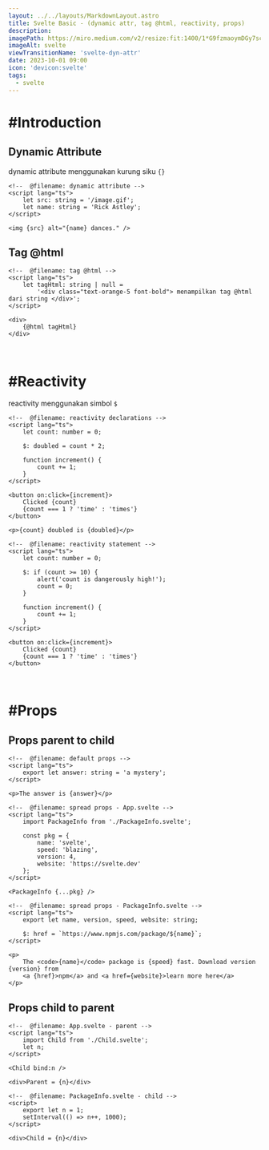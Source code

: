 ```yaml
---
layout: ../../layouts/MarkdownLayout.astro
title: Svelte Basic - (dynamic attr, tag @html, reactivity, props)
description:
imagePath: https://miro.medium.com/v2/resize:fit:1400/1*G9fzmaoymDGy7scbkgpC7A.png
imageAlt: svelte
viewTransitionName: 'svelte-dyn-attr'
date: 2023-10-01 09:00
icon: 'devicon:svelte'
tags:
  - svelte
---
```


# #Introduction

## Dynamic Attribute

dynamic attribute menggunakan kurung siku `{}`

```svelte
<!--  @filename: dynamic attribute -->
<script lang="ts">
	let src: string = '/image.gif';
	let name: string = 'Rick Astley';
</script>

<img {src} alt="{name} dances." />
```

## Tag @html

```svelte
<!--  @filename: tag @html -->
<script lang="ts">
	let tagHtml: string | null =
		'<div class="text-orange-5 font-bold"> menampilkan tag @html dari string </div>';
</script>

<div>
	{@html tagHtml}
</div>
```

<br/>

# #Reactivity

reactivity menggunakan simbol `$`

```svelte
<!--  @filename: reactivity declarations -->
<script lang="ts">
	let count: number = 0;

	$: doubled = count * 2;

	function increment() {
		count += 1;
	}
</script>

<button on:click={increment}>
	Clicked {count}
	{count === 1 ? 'time' : 'times'}
</button>

<p>{count} doubled is {doubled}</p>
```

```svelte
<!--  @filename: reactivity statement -->
<script lang="ts">
	let count: number = 0;

	$: if (count >= 10) {
		alert('count is dangerously high!');
		count = 0;
	}

	function increment() {
		count += 1;
	}
</script>

<button on:click={increment}>
	Clicked {count}
	{count === 1 ? 'time' : 'times'}
</button>
```

<br />

# #Props

## Props parent to child

```svelte
<!--  @filename: default props -->
<script lang="ts">
	export let answer: string = 'a mystery';
</script>

<p>The answer is {answer}</p>
```

```svelte
<!--  @filename: spread props - App.svelte -->
<script lang="ts">
	import PackageInfo from './PackageInfo.svelte';

	const pkg = {
		name: 'svelte',
		speed: 'blazing',
		version: 4,
		website: 'https://svelte.dev'
	};
</script>

<PackageInfo {...pkg} />
```

```svelte
<!--  @filename: spread props - PackageInfo.svelte -->
<script lang="ts">
	export let name, version, speed, website: string;

	$: href = `https://www.npmjs.com/package/${name}`;
</script>

<p>
	The <code>{name}</code> package is {speed} fast. Download version {version} from
	<a {href}>npm</a> and <a href={website}>learn more here</a>
</p>
```

## Props child to parent

```svelte
<!--  @filename: App.svelte - parent -->
<script lang="ts">
	import Child from './Child.svelte';
	let n;
</script>

<Child bind:n />

<div>Parent = {n}</div>
```

```svelte
<!--  @filename: PackageInfo.svelte - child -->
<script>
	export let n = 1;
	setInterval(() => n++, 1000);
</script>

<div>Child = {n}</div>
```
